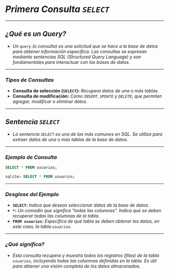 <!-- Autor: Daniel Benjamin Perez Morales -->
<!-- GitHub: https://github.com/D4nitrix13 -->
<!-- GitLab: https://gitlab.com/D4nitrix13 -->
<!-- Correo electrónico: danielperezdev@proton.me -->

# ***Primera Consulta `SELECT`***

---

## ***¿Qué es un Query?***

- *Un `query` (o consulta) es una solicitud que se hace a la base de datos para obtener información específica. Las consultas se expresan mediante sentencias SQL (Structured Query Language) y son fundamentales para interactuar con las bases de datos.*

---

### ***Tipos de Consultas***

- **Consulta de selección (`SELECT`):** *Recupera datos de una o más tablas.*
- **Consulta de modificación:** *Como `INSERT`, `UPDATE` y `DELETE`, que permiten agregar, modificar o eliminar datos.*

---

## ***Sentencia `SELECT`***

- *La sentencia `SELECT` es una de las más comunes en SQL. Se utiliza para extraer datos de una o más tablas de la base de datos.*

---

### ***Ejemplo de Consulta***

```sql
SELECT * FROM usuarios;
```

```sql
sqlite> SELECT * FROM usuarios;
```

---

### ***Desglose del Ejemplo***

- **`SELECT`:** *Indica que deseas seleccionar datos de la base de datos.*
- **`*`:** *Un comodín que significa "todas las columnas". Indica que se deben recuperar todas las columnas de la tabla.*
- **`FROM usuarios`:** *Especifica de qué tabla se deben obtener los datos, en este caso, la tabla `usuarios`.*

---

### ***¿Qué significa?***

- *Esta consulta recupera y muestra todos los registros (filas) de la tabla `usuarios`, incluyendo todas las columnas definidas en la tabla. Es útil para obtener una visión completa de los datos almacenados.*
